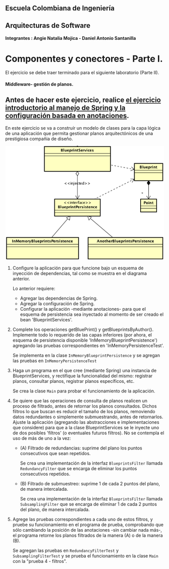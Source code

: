## Escuela Colombiana de Ingeniería

## Arquitecturas de Software

#### Integrantes : Angie Natalia Mojica - Daniel Antonio Santanilla

# Componentes y conectores - Parte I.

El ejercicio se debe traer terminado para el siguiente laboratorio (Parte II).

#### Middleware- gestión de planos.

## Antes de hacer este ejercicio, realice [el ejercicio introductorio al manejo de Spring y la configuración basada en anotaciones](https://github.com/ARSW-ECI/Spring_LightweightCont_Annotation-DI_Example).

En este ejercicio se va a construír un modelo de clases para la capa lógica de una aplicación que permita gestionar planos arquitectónicos de una prestigiosa compañia de diseño. 

![ClassDiagram1](img/ClassDiagram1.png)

1. Configure la aplicación para que funcione bajo un esquema de inyección de dependencias, tal como se muestra en el diagrama anterior.


	Lo anterior requiere:

	* Agregar las dependencias de Spring.
	* Agregar la configuración de Spring.
	* Configurar la aplicación -mediante anotaciones- para que el esquema de persistencia sea inyectado al momento de ser creado el bean 'BlueprintServices'.


2. Complete los operaciones getBluePrint() y getBlueprintsByAuthor(). Implemente todo lo requerido de las capas inferiores (por ahora, el esquema de persistencia disponible 'InMemoryBlueprintPersistence') agregando las pruebas correspondientes en 'InMemoryPersistenceTest'.

	Se implementa en la clase `InMemoryBlueprintPersistence` y se agregan las pruebas en `InMemoryPersistenceTest`

3. Haga un programa en el que cree (mediante Spring) una instancia de BlueprintServices, y rectifique la funcionalidad del mismo: registrar planos, consultar planos, registrar planos específicos, etc.

	Se crea la clase `Main` para probar el funcionamiento de la aplicación.

4. Se quiere que las operaciones de consulta de planos realicen un proceso de filtrado, antes de retornar los planos consultados. Dichos filtros lo que buscan es reducir el tamaño de los planos, removiendo datos redundantes o simplemente submuestrando, antes de retornarlos. Ajuste la aplicación (agregando las abstracciones e implementaciones que considere) para que a la clase BlueprintServices se le inyecte uno de dos posibles 'filtros' (o eventuales futuros filtros). No se contempla el uso de más de uno a la vez:
	* (A) Filtrado de redundancias: suprime del plano los puntos consecutivos que sean repetidos.

		Se crea una implementación de la interfaz `BlueprintsFilter` llamada `RedundancyFilter` que se encarga de eliminar los puntos consecutivos repetidos.

	* (B) Filtrado de submuestreo: suprime 1 de cada 2 puntos del plano, de manera intercalada.

		Se crea una implementación de la interfaz `BlueprintsFilter` llamada `SubsamplingFilter` que se encarga de eliminar 1 de cada 2 puntos del plano, de manera intercalada.

5. Agrege las pruebas correspondientes a cada uno de estos filtros, y pruebe su funcionamiento en el programa de prueba, comprobando que sólo cambiando la posición de las anotaciones -sin cambiar nada más-, el programa retorne los planos filtrados de la manera (A) o de la manera (B).

	Se agregan las pruebas en `RedundancyFilterTest` y `SubsamplingFilterTest` y se prueba el funcionamiento en la clase `Main` con la "prueba 4 - filtros".
